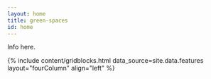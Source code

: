 ```yaml
---
layout: home
title: green-spaces
id: home
---
```


Info here.

{% include content/gridblocks.html data_source=site.data.features layout="fourColumn" align="left" %}

